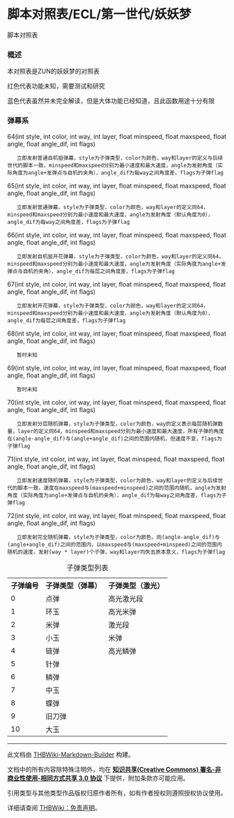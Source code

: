 # 脚本对照表/ECL/第一世代/妖妖梦

<!-- source html: G:\repos\THBWiki-Markdown-Builder\THBWikiMarkdown\Temp\main\a\a0\ns0%3A%E8%84%9A%E6%9C%AC%E5%AF%B9%E7%85%A7%E8%A1%A8%2FECL%2F%E7%AC%AC%E4%B8%80%E4%B8%96%E4%BB%A3%2F%E5%A6%96%E5%A6%96%E6%A2%A6.html -->

脚本对照表


### 概述
  
本对照表是ZUN的妖妖梦的对照表
  
  
红色代表功能未知，需要测试和研究
  
  
蓝色代表虽然并未完全解读，但是大体功能已经知道，且此函数用途十分有限
  


### 弹幕系
  
64(int style, int color, int way, int layer, float minspeed, float maxspeed, float angle, float angle_dif, int flags)
  

```
   立即发射普通自机狙弹幕，style为子弹类型，color为颜色，way和layer的定义与后续世代的脚本一致，minspeed和maxspeed分别为最小速度和最大速度，angle为发射角度（实际角度为angle+发弹点与自机的夹角），angle_dif为每way之间角度差，flags为子弹flag
```

  
65(int style, int color, int way, int layer, float minspeed, float maxspeed, float angle, float angle_dif, int flags)
  

```
   立即发射普通弹幕，style为子弹类型，color为颜色，way和layer的定义同64，minspeed和maxspeed分别为最小速度和最大速度，angle为发射角度（默认角度为0），angle_dif为每way之间角度差，flags为子弹flag
```

  
66(int style, int color, int way, int layer, float minspeed, float maxspeed, float angle, float angle_dif, int flags)
  

```
   立即发射自机狙开花弹幕，style为子弹类型，color为颜色，way和layer的定义同64，minspeed和maxspeed分别为最小速度和最大速度，angle为发射角度（实际角度为angle+发弹点与自机的夹角），angle_dif为每层之间角度差，flags为子弹flag
```

  
67(int style, int color, int way, int layer, float minspeed, float maxspeed, float angle, float angle_dif, int flags)
  

```
   立即发射开花弹幕，style为子弹类型，color为颜色，way和layer的定义同64，minspeed和maxspeed分别为最小速度和最大速度，angle为发射角度（默认角度为0），angle_dif为每层之间角度差，flags为子弹flag
```

  
68(int style, int color, int way, int layer, float minspeed, float maxspeed, float angle, float angle_dif, int flags)
  

```
   暂时未知
```

  
69(int style, int color, int way, int layer, float minspeed, float maxspeed, float angle, float angle_dif, int flags)
  

```
   暂时未知
```

  
70(int style, int color, int way, int layer, float minspeed, float maxspeed, float angle, float angle_dif, int flags)
  

```
   立即发射分层随机弹幕，style为子弹类型，color为颜色，way的定义表示每层随机弹数量，layer的定义同64，minspeed和maxspeed分别为最小速度和最大速度，所有子弹的角度在(angle-angle_dif)与(angle+angle_dif)之间的范围内随机，但速度不变，flags为子弹flag
```

  
71(int style, int color, int way, int layer, float minspeed, float maxspeed, float angle, float angle_dif, int flags)
  

```
   立即发射速度随机弹幕，style为子弹类型，color为颜色，way和layer的定义与后续世代的脚本一致，速度在maxspeed与(maxspeed+minspeed)之间的范围内随机，angle为发射角度（实际角度为angle+发弹点与自机的夹角），angle_dif为每way之间角度差，flags为子弹flag
```

  
72(int style, int color, int way, int layer, float minspeed, float maxspeed, float angle, float angle_dif, int flags)
  

```
   立即发射完全随机弹幕，style为子弹类型，color为颜色，向(angle-angle_dif)与(angle+angle_dif)之间的范围内，以maxspeed与(maxspeed+minspeed)之间的范围内随机的速度，发射(way * layer)个子弹，way和layer均失去原本意义，flags为子弹flag
```


<table>
<caption>子弹类型列表
</caption>
<tbody><tr>
<th>子弹编号</th>
<th>子弹类型（弹幕）</th>
<th>子弹类型（激光）
</th></tr>
<tr>
<td>0</td>
<td>点弹</td>
<td>高光激光段
</td></tr>
<tr>
<td>1</td>
<td>环玉</td>
<td>高光米弹
</td></tr>
<tr>
<td>2</td>
<td>米弹</td>
<td>激光段
</td></tr>
<tr>
<td>3</td>
<td>小玉</td>
<td>米弹
</td></tr>
<tr>
<td>4</td>
<td>链弹</td>
<td>高光鳞弹
</td></tr>
<tr>
<td>5</td>
<td>针弹
</td></tr>
<tr>
<td>6</td>
<td>鳞弹
</td></tr>
<tr>
<td>7</td>
<td>中玉
</td></tr>
<tr>
<td>8</td>
<td>蝶弹
</td></tr>
<tr>
<td>9</td>
<td>旧刀弹
</td></tr>
<tr>
<td>10</td>
<td>大玉
</td></tr></tbody></table>






---

此文档由 [THBWiki-Markdown-Builder](https://github.com/Delsin-Yu/THBWiki-Markdown-Builder) 构建。

文档中的所有内容除特殊注明外，均在 [**知识共享(Creative Commons) 署名-非商业性使用-相同方式共享 3.0 协议**](https://creativecommons.org/licenses/by-sa/3.0/deed.zh-hans) 下提供，附加条款亦可能应用。

引用类型与其他类型作品版权归原作者所有，如有作者授权则遵照授权协议使用。

详细请查阅 [THBWiki：免责声明](https://thbwiki.cc/THBWiki:%E5%85%8D%E8%B4%A3%E5%A3%B0%E6%98%8E)。

